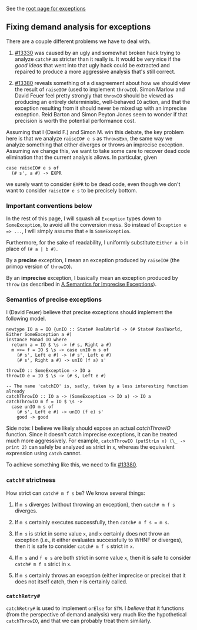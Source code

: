 
See the [root page for exceptions](exceptions)


## Fixing demand analysis for exceptions



There are a couple different problems we have to deal with.


1. [\#13330](https://gitlab.staging.haskell.org/ghc/ghc/issues/13330) was caused by an ugly and somewhat broken hack trying to analyze `catch#` as stricter than it really is. It would be very nice if the *good ideas* that went into that ugly hack could be extracted and repaired to produce a more aggressive analysis that's still correct.

1. [\#13380](https://gitlab.staging.haskell.org/ghc/ghc/issues/13380) reveals something of a disagreement about how we should view the result of `raiseIO#` (used to implement `throwIO`). Simon Marlow and David Feuer feel pretty strongly that `throwIO` should be viewed as producing an entirely deterministic, well-behaved `IO` action, and that the exception resulting from it should never be mixed up with an imprecise exception. Reid Barton and Simon Peyton Jones seem to wonder if that precision is worth the potential performance cost.


Assuming that I (David F.) and Simon M. win this debate, the key problem here is that we analyze `raiseIO# e s` as `ThrowsExn`, the same way we analyze something that either diverges or throws an imprecise exception. Assuming we change this, we want to take some care to recover dead code elimination that the current analysis allows. In particular, given


```
case raiseIO# e s of
  (# s', a #) -> EXPR
```


we surely want to consider `EXPR` to be dead code, even though we don't want to consider `raiseIO# e s` to be precisely bottom.


### Important conventions below



In the rest of this page, I will squash all `Exception` types down to `SomeException`, to avoid all the conversion mess. So instead of `Exception e => ...`, I will simply assume that `e` is `SomeException`.



Furthermore, for the sake of readability, I uniformly substitute `Either a b` in place of `(# a | b #)`.



By a **precise** exception, I mean an exception produced by `raiseIO#` (the primop version of `throwIO`).



By an **imprecise** exception, I basically mean an exception produced by `throw` (as described in [
A Semantics for Imprecise Exceptions](https://www.microsoft.com/en-us/research/publication/a-semantics-for-imprecise-exceptions/)).


### Semantics of precise exceptions



I (David Feuer) believe that precise exceptions should implement the following model.


```
newtype IO a = IO {unIO :: State# RealWorld -> (# State# RealWorld, Either SomeException a #)
instance Monad IO where
  return a = IO $ \s -> (# s, Right a #)
  m >>= f = IO $ \s -> case unIO m s of
    (# s', Left e #) -> (# s', Left e #)
    (# s', Right a #) -> unIO (f a) s'

throwIO :: SomeException -> IO a
throwIO e = IO $ \s -> (# s, Left e #)

-- The name 'catchIO' is, sadly, taken by a less interesting function already
catchThrowIO :: IO a -> (SomeException -> IO a) -> IO a
catchThrowIO m f = IO $ \s ->
  case unIO m s of
    (# s', Left e #) -> unIO (f e) s'
    good -> good
```


Side note: I believe we likely should expose an actual *catchThrowIO* function. Since it doesn't catch imprecise exceptions, it can be treated much more aggressively. For example, `catchThrowIO (putStrLn x) (\_ -> print 2)` can safely be analyzed as strict in `x`, whereas the equivalent expression using `catch` cannot.



To achieve something like this, we need to fix [\#13380](https://gitlab.staging.haskell.org/ghc/ghc/issues/13380).


### `catch#` strictness



How strict can `catch# m f s` be? We know several things:


1. If `m s` diverges (without throwing an exception), then `catch# m f s` diverges.

1. If `m s` certainly executes successfully, then `catch# m f s = m s`.

1. If `m s` is strict in some value `x`, and `x` certainly does not throw an exception (i.e., it either evaluates successfully to WHNF or diverges), then it is safe to consider `catch# m f s` strict in `x`.

1. If `m s` and `f e s` are both strict in some value `x`, then it is safe to consider `catch# m f s` strict in `x`.

1. If `m s` certainly throws an exception (either imprecise or precise) that it does not itself catch, then `f` is certainly called.

### `catchRetry#`



`catchRetry#` is used to implement `orElse` for `STM`. I *believe* that it functions (from the perspective of demand analysis) very much like the hypothetical `catchThrowIO`, and that we can probably treat them similarly.


